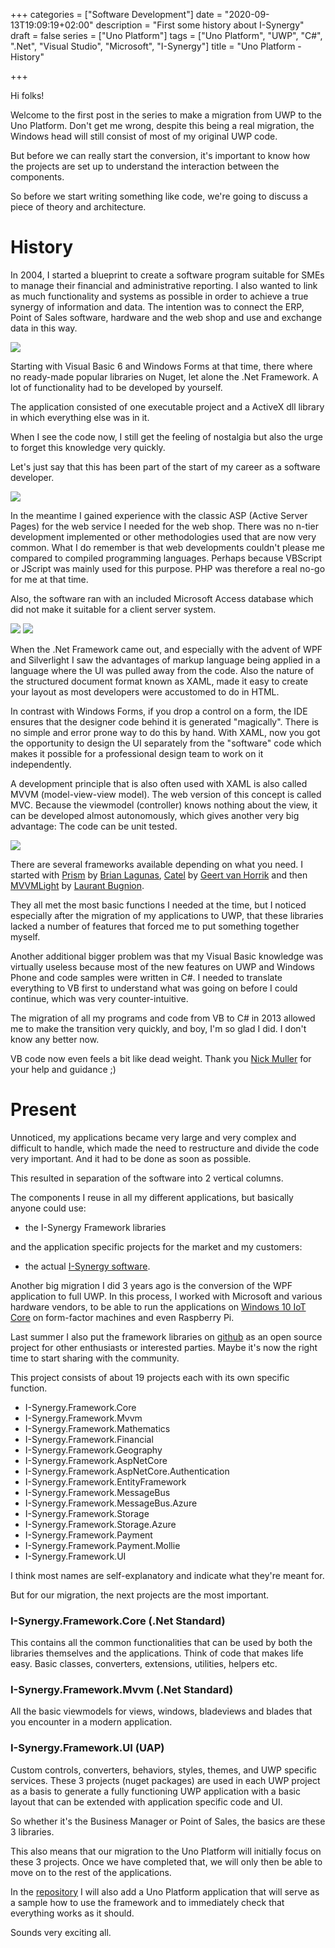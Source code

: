 +++
categories = ["Software Development"]
date = "2020-09-13T19:09:19+02:00"
description = "First some history about I-Synergy"
draft = false
series = ["Uno Platform"]
tags = ["Uno Platform", "UWP", "C#", ".Net", "Visual Studio", "Microsoft", "I-Synergy"]
title = "Uno Platform - History"

+++

Hi folks! 

Welcome to the first post in the series to make a migration from UWP to the Uno Platform. Don't get me wrong, despite this being a real migration, the Windows head will still consist of most of my original UWP code.

But before we can really start the conversion, it's important to know how the projects are set up to understand the interaction between the components.

So before we start writing something like code, we're going to discuss a piece of theory and architecture.

# History
In 2004, I started a blueprint to create a software program suitable for SMEs to manage their financial and administrative reporting. I also wanted to link as much functionality and systems as possible in order to achieve a true synergy of information and data. The intention was to connect the ERP, Point of Sales software, hardware and the web shop and use and exchange data in this way.

![](/images/vb6.jpg)

Starting with Visual Basic 6 and Windows Forms at that time, there where no ready-made popular libraries on Nuget, let alone the .Net Framework. A lot of functionality had to be developed by yourself.

The application consisted of one executable project and a ActiveX dll library in which everything else was in it. 

When I see the code now, I still get the feeling of nostalgia but also the urge to forget this knowledge very quickly. 

Let's just say that this has been part of the start of my career as a software developer. </p>

![](/images/asp.png)

In the meantime I gained experience with the classic ASP (Active Server Pages) for the web service I needed for the web shop. There was no n-tier development implemented or other methodologies used that are now very common. What I do remember is that web developments couldn't please me compared to compiled programming languages. Perhaps because VBScript or JScript was mainly used for this purpose. PHP was therefore a real no-go for me at that time. 

Also, the software ran with an included Microsoft Access database which did not make it suitable for a client server system.

![](/images/net.png)
![](/images/silverlight.png)

When the .Net Framework came out, and especially with the advent of WPF and Silverlight I saw the advantages of markup language being applied in a language where the UI was pulled away from the code. Also the nature of the structured document format known as XAML, made it easy to create your layout as most developers were accustomed to do in HTML.

In contrast with Windows Forms, if you drop a control on a form, the IDE ensures that the designer code behind it is generated "magically". There is no simple and error prone way to do this by hand. With XAML, now you got the opportunity to design the UI separately from the "software" code which makes it possible for a professional design team to work on it independently.

A development principle that is also often used with XAML is also called MVVM (model-view-view model). The web version of this concept is called MVC. Because the viewmodel (controller)  knows nothing about the view, it can be developed almost autonomously, which gives another very big advantage: The code can be unit tested.


![](/images/mvvm.png)

There are several frameworks available depending on what you need. I started with [Prism](https://github.com/PrismLibrary/Prism) by [Brian Lagunas](https://twitter.com/brianlagunas), [Catel](https://github.com/Catel/Catel) by [Geert van Horrik](https://geertvanhorrik.com) and then [MVVMLight](http://www.mvvmlight.net/) by [Laurant Bugnion](https://twitter.com/LBugnion).

They all met the most basic functions I needed at the time, but I noticed especially after the migration of my applications to UWP, that these libraries lacked a number of features that forced me to put something together myself.

Another additional bigger problem was that my Visual Basic knowledge was virtually useless because most of the new features on UWP and Windows Phone and code samples were written in C#. I needed to translate everything to VB first to understand what was going on before I could continue, which was very counter-intuitive.

The migration of all my programs and code from VB to C# in 2013 allowed me to make the transition very quickly, and boy, I'm so glad I did. I don't know any better now.

VB code now even feels a bit like dead weight. Thank you [Nick Muller](https://www.linkedin.com/in/nphmuller/) for your help and guidance ;)

# Present
Unnoticed, my applications became very large and very complex and difficult to handle, which made the need to restructure and divide the code very important. And it had to be done as soon as possible.

This resulted in separation of the software into 2 vertical columns.

The components I reuse in all my different applications, but basically anyone could use: 
- the I-Synergy Framework libraries

and the application specific projects for the market and my customers:
- the actual [I-Synergy software](https://www.i-synergy.nl). 

Another big migration I did 3 years ago is the conversion of the WPF application to full UWP. In this process, I worked with Microsoft and various hardware vendors, to be able to run the applications on [Windows 10 IoT Core](https://www.youtube.com/watch?v=N-vQSzAdPw4) on form-factor machines and even Raspberry Pi.

Last summer I also put the framework libraries on [github](https://github.com/I-Synergy/I-Synergy.Framework) as an open source project for other enthusiasts or interested parties. Maybe it's now the right time to start sharing with the community.

This project consists of about 19 projects each with its own specific function.
- I-Synergy.Framework.Core
- I-Synergy.Framework.Mvvm
- I-Synergy.Framework.Mathematics
- I-Synergy.Framework.Financial
- I-Synergy.Framework.Geography
- I-Synergy.Framework.AspNetCore
- I-Synergy.Framework.AspNetCore.Authentication
- I-Synergy.Framework.EntityFramework
- I-Synergy.Framework.MessageBus
- I-Synergy.Framework.MessageBus.Azure
- I-Synergy.Framework.Storage
- I-Synergy.Framework.Storage.Azure
- I-Synergy.Framework.Payment
- I-Synergy.Framework.Payment.Mollie
- I-Synergy.Framework.UI

I think most names are self-explanatory and indicate what they're meant for. 

But for our migration, the next projects are the most important.

### I-Synergy.Framework.Core (.Net Standard)
This contains all the common functionalities that can be used by both the libraries themselves and    the applications. Think of code that makes life easy. Basic classes, converters, extensions, utilities, helpers etc.
### I-Synergy.Framework.Mvvm (.Net Standard)
All the basic viewmodels for views, windows, bladeviews and blades that you encounter in a modern application.
### I-Synergy.Framework.UI (UAP)
Custom controls, converters, behaviors, styles, themes, and UWP specific services.
These 3 projects (nuget packages) are used in each UWP project as a basis to generate a fully functioning UWP application with a basic layout that can be extended with application specific code and UI.

So whether it's the Business Manager or Point of Sales, the basics are these 3 libraries.

This also means that our migration to the Uno Platform will initially focus on these 3 projects. Once we have completed that, we will only then be able to move on to the rest of the applications.

In the [repository](https://github.com/I-Synergy/I-Synergy.Framework/tree/features/uno_plaform) I will also add a Uno Platform application that will serve as a sample how to use the framework and to immediately check that everything works as it should.

Sounds very exciting all.